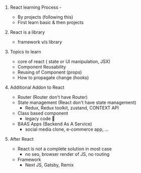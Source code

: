 1. React learning Process - 
	- By projects (following this)
	- First learn basic & then projects

2. React is a library
	- framework v/s library
	
3. Topics to learn
	- core of react ( state or UI manipulation, JSX)
	- Component Reusability
	- Reusing of Component (props)
	- How to propagate change (hooks)

4. Additional Addon to React
	- Router (Router don't have Router)
	- State management (React don't have state management)
		- Redux, Redux toolkit, zustand, CONTEXT API
	- Class based component
		- legacy code 🙁️
	- BAAS Apps (Backend As A Service)
		- social media clone, e-commerce app, ...
	
5. After React
	- React is not a complete solution in most case
		- no seo, browser render of JS, no routing
	- Framework
		- Next JS, Gatsby, Remix
